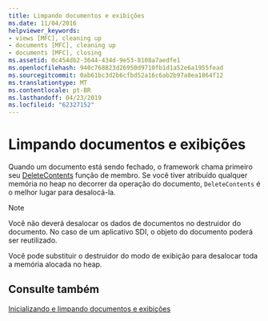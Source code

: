 ```yaml
---
title: Limpando documentos e exibições
ms.date: 11/04/2016
helpviewer_keywords:
- views [MFC], cleaning up
- documents [MFC], cleaning up
- documents [MFC], closing
ms.assetid: 0c454db2-3644-434d-9e53-8108a7aedfe1
ms.openlocfilehash: 940c768823d26950d9710fb1d1a52e6a1955fead
ms.sourcegitcommit: 0ab61bc3d2b6cfbd52a16c6ab2b97a8ea1864f12
ms.translationtype: MT
ms.contentlocale: pt-BR
ms.lasthandoff: 04/23/2019
ms.locfileid: "62327152"
---
```

# <a name="cleaning-up-documents-and-views"></a>Limpando documentos e exibições

Quando um documento está sendo fechado, o framework chama primeiro seu [DeleteContents](../mfc/reference/cdocument-class.md#deletecontents) função de membro. Se você tiver atribuído qualquer memória no heap no decorrer da operação do documento, `DeleteContents` é o melhor lugar para desalocá-la.

> [!NOTE]
>  Você não deverá desalocar os dados de documentos no destruidor do documento. No caso de um aplicativo SDI, o objeto do documento poderá ser reutilizado.

Você pode substituir o destruidor do modo de exibição para desalocar toda a memória alocada no heap.

## <a name="see-also"></a>Consulte também

[Inicializando e limpando documentos e exibições](../mfc/initializing-and-cleaning-up-documents-and-views.md)
